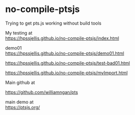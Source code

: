 # no-compile-ptsjs
Trying to get pts.js working without build tools



My testing at  
https://hpssjellis.github.io/no-compile-ptsjs/index.html



demo01  
https://hpssjellis.github.io/no-compile-ptsjs/demo01.html


https://hpssjellis.github.io/no-compile-ptsjs/test-bad01.html


https://hpssjellis.github.io/no-compile-ptsjs/myImport.html


Main github at 

https://github.com/williamngan/pts


main demo at  
https://ptsjs.org/

